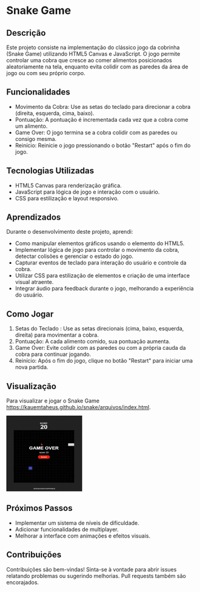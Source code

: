 # Snake Game 
## Descrição
Este projeto consiste na implementação do clássico jogo da cobrinha (Snake Game) utilizando HTML5 Canvas e JavaScript. O jogo permite controlar uma cobra que cresce ao comer alimentos posicionados aleatoriamente na tela, enquanto evita colidir com as paredes da área de jogo ou com seu próprio corpo.

## Funcionalidades
- Movimento da Cobra: Use as setas do teclado para direcionar a cobra (direita, esquerda, cima, baixo).
- Pontuação: A pontuação é incrementada cada vez que a cobra come um alimento.
- Game Over: O jogo termina se a cobra colidir com as paredes ou consigo mesma.
- Reinício: Reinicie o jogo pressionando o botão "Restart" após o fim do jogo.

## Tecnologias Utilizadas
- HTML5 Canvas para renderização gráfica.
- JavaScript para lógica de jogo e interação com o usuário.
- CSS para estilização e layout responsivo.

## Aprendizados
Durante o desenvolvimento deste projeto, aprendi:

- Como manipular elementos gráficos usando o elemento <canvas> do HTML5.
- Implementar lógica de jogo para controlar o movimento da cobra, detectar colisões e gerenciar o estado do jogo.
- Capturar eventos de teclado para interação do usuário e controle da cobra.
- Utilizar CSS para estilização de elementos e criação de uma interface visual atraente.
- Integrar áudio para feedback durante o jogo, melhorando a experiência do usuário.

## Como Jogar
1. Setas do Teclado : Use as setas direcionais (cima, baixo, esquerda, direita) para movimentar a cobra.
2. Pontuação: A cada alimento comido, sua pontuação aumenta.
3. Game Over: Evite colidir com as paredes ou com a própria cauda da cobra para continuar jogando.
4. Reinício: Após o fim do jogo, clique no botão "Restart" para iniciar uma nova partida.

## Visualização
Para visualizar e jogar o Snake Game https://kauemtaheus.github.io/snake/arquivos/index.html.

![Snakegif](arquivos/assets/snakegif2.gif)

## Próximos Passos
- Implementar um sistema de níveis de dificuldade.
- Adicionar funcionalidades de multiplayer.
- Melhorar a interface com animações e efeitos visuais.

## Contribuições
Contribuições são bem-vindas! Sinta-se à vontade para abrir issues relatando problemas ou sugerindo melhorias. Pull requests também são encorajados.
